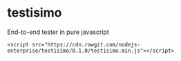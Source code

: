 # testisimo
End-to-end tester in pure javascript

```
<script src="https://cdn.rawgit.com/nodejs-enterprise/testisimo/0.1.0/testisimo.min.js"></script>
```